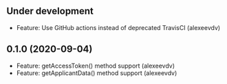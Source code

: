 Under development
-----------------
- Feature: Use GitHub actions instead of deprecated TravisCI (alexeevdv)

0.1.0 (2020-09-04)
-----------------
- Feature: getAccessToken() method support (alexeevdv)
- Feature: getApplicantData() method support (alexeevdv)
